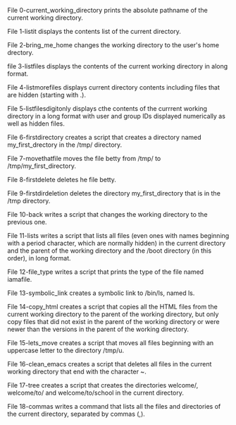 File 0-current_working_directory prints the absolute pathname of the current working directory.

File 1-listit displays the contents list of the current directory.

File 2-bring_me_home  changes the working directory to the user's home drectory.

file 3-listfiles displays the contents of the current working directory in along format.

File 4-listmorefiles displays current directory contents including files that are hidden (starting with .).

File 5-listfilesdigitonly displays cthe contents of the currrent working directory in a long format with user and group IDs displayed numerically as well as hidden files.

File 6-firstdirectory creates a script that creates a directory named my_first_drectory in the /tmp/ directory.

File 7-movethatfile moves the file betty from /tmp/ to /tmp/my_first_directory.

File 8-firstdelete deletes he file betty.

File 9-firstdirdeletion deletes the directory my_first_directory that is in the /tmp directory.

File 10-back writes a script that changes the working directory to the previous one.

File 11-lists writes a script that lists all files (even ones with names beginning with a period character, which are normally hidden) in the current directory and the parent of the working directory and the /boot directory (in this order), in long format.

File 12-file_type writes a script that prints the type of the file named iamafile.

File 13-symbolic_link creates a symbolic link to /bin/ls, named ls.

File 14-copy_html creates a script that copies all the HTML files from the current working directory to the parent of the working directory, but only copy files that did not exist in the parent of the working directory or were newer than the versions in the parent of the working directory.

File 15-lets_move creates a script that moves all files beginning with an uppercase letter to the directory /tmp/u.

File 16-clean_emacs creates a script that deletes all files in the current working directory that end with the character ~.

File 17-tree creates a script that creates the directories welcome/, welcome/to/ and welcome/to/school in the current directory.

File 18-commas writes a command that lists all the files and directories of the current directory, separated by commas (,).
